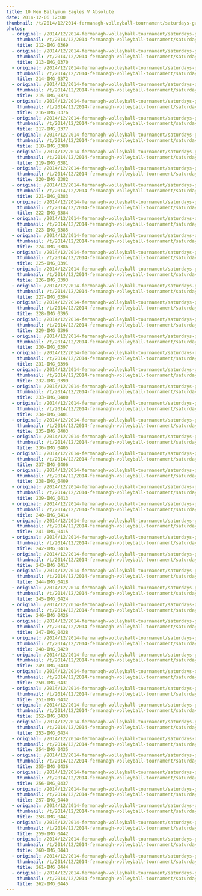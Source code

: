 ```yaml
---
title: 10 Men Ballymun Eagles V Absolute
date: 2014-12-06 12:00
thumbnail: /t/2014/12/2014-fermanagh-volleyball-tournament/saturdays-games/10-men-ballymun-eagles-v-absolute/212-img_0369.jpg
photos:
  - original: /2014/12/2014-fermanagh-volleyball-tournament/saturdays-games/10-men-ballymun-eagles-v-absolute/212-img_0369.jpg
    thumbnail: /t/2014/12/2014-fermanagh-volleyball-tournament/saturdays-games/10-men-ballymun-eagles-v-absolute/212-img_0369.jpg
    title: 212-IMG_0369
  - original: /2014/12/2014-fermanagh-volleyball-tournament/saturdays-games/10-men-ballymun-eagles-v-absolute/213-img_0370.jpg
    thumbnail: /t/2014/12/2014-fermanagh-volleyball-tournament/saturdays-games/10-men-ballymun-eagles-v-absolute/213-img_0370.jpg
    title: 213-IMG_0370
  - original: /2014/12/2014-fermanagh-volleyball-tournament/saturdays-games/10-men-ballymun-eagles-v-absolute/214-img_0372.jpg
    thumbnail: /t/2014/12/2014-fermanagh-volleyball-tournament/saturdays-games/10-men-ballymun-eagles-v-absolute/214-img_0372.jpg
    title: 214-IMG_0372
  - original: /2014/12/2014-fermanagh-volleyball-tournament/saturdays-games/10-men-ballymun-eagles-v-absolute/215-img_0374.jpg
    thumbnail: /t/2014/12/2014-fermanagh-volleyball-tournament/saturdays-games/10-men-ballymun-eagles-v-absolute/215-img_0374.jpg
    title: 215-IMG_0374
  - original: /2014/12/2014-fermanagh-volleyball-tournament/saturdays-games/10-men-ballymun-eagles-v-absolute/216-img_0376.jpg
    thumbnail: /t/2014/12/2014-fermanagh-volleyball-tournament/saturdays-games/10-men-ballymun-eagles-v-absolute/216-img_0376.jpg
    title: 216-IMG_0376
  - original: /2014/12/2014-fermanagh-volleyball-tournament/saturdays-games/10-men-ballymun-eagles-v-absolute/217-img_0377.jpg
    thumbnail: /t/2014/12/2014-fermanagh-volleyball-tournament/saturdays-games/10-men-ballymun-eagles-v-absolute/217-img_0377.jpg
    title: 217-IMG_0377
  - original: /2014/12/2014-fermanagh-volleyball-tournament/saturdays-games/10-men-ballymun-eagles-v-absolute/218-img_0380.jpg
    thumbnail: /t/2014/12/2014-fermanagh-volleyball-tournament/saturdays-games/10-men-ballymun-eagles-v-absolute/218-img_0380.jpg
    title: 218-IMG_0380
  - original: /2014/12/2014-fermanagh-volleyball-tournament/saturdays-games/10-men-ballymun-eagles-v-absolute/219-img_0381.jpg
    thumbnail: /t/2014/12/2014-fermanagh-volleyball-tournament/saturdays-games/10-men-ballymun-eagles-v-absolute/219-img_0381.jpg
    title: 219-IMG_0381
  - original: /2014/12/2014-fermanagh-volleyball-tournament/saturdays-games/10-men-ballymun-eagles-v-absolute/220-img_0382.jpg
    thumbnail: /t/2014/12/2014-fermanagh-volleyball-tournament/saturdays-games/10-men-ballymun-eagles-v-absolute/220-img_0382.jpg
    title: 220-IMG_0382
  - original: /2014/12/2014-fermanagh-volleyball-tournament/saturdays-games/10-men-ballymun-eagles-v-absolute/221-img_0383.jpg
    thumbnail: /t/2014/12/2014-fermanagh-volleyball-tournament/saturdays-games/10-men-ballymun-eagles-v-absolute/221-img_0383.jpg
    title: 221-IMG_0383
  - original: /2014/12/2014-fermanagh-volleyball-tournament/saturdays-games/10-men-ballymun-eagles-v-absolute/222-img_0384.jpg
    thumbnail: /t/2014/12/2014-fermanagh-volleyball-tournament/saturdays-games/10-men-ballymun-eagles-v-absolute/222-img_0384.jpg
    title: 222-IMG_0384
  - original: /2014/12/2014-fermanagh-volleyball-tournament/saturdays-games/10-men-ballymun-eagles-v-absolute/223-img_0385.jpg
    thumbnail: /t/2014/12/2014-fermanagh-volleyball-tournament/saturdays-games/10-men-ballymun-eagles-v-absolute/223-img_0385.jpg
    title: 223-IMG_0385
  - original: /2014/12/2014-fermanagh-volleyball-tournament/saturdays-games/10-men-ballymun-eagles-v-absolute/224-img_0386.jpg
    thumbnail: /t/2014/12/2014-fermanagh-volleyball-tournament/saturdays-games/10-men-ballymun-eagles-v-absolute/224-img_0386.jpg
    title: 224-IMG_0386
  - original: /2014/12/2014-fermanagh-volleyball-tournament/saturdays-games/10-men-ballymun-eagles-v-absolute/225-img_0391.jpg
    thumbnail: /t/2014/12/2014-fermanagh-volleyball-tournament/saturdays-games/10-men-ballymun-eagles-v-absolute/225-img_0391.jpg
    title: 225-IMG_0391
  - original: /2014/12/2014-fermanagh-volleyball-tournament/saturdays-games/10-men-ballymun-eagles-v-absolute/226-img_0393.jpg
    thumbnail: /t/2014/12/2014-fermanagh-volleyball-tournament/saturdays-games/10-men-ballymun-eagles-v-absolute/226-img_0393.jpg
    title: 226-IMG_0393
  - original: /2014/12/2014-fermanagh-volleyball-tournament/saturdays-games/10-men-ballymun-eagles-v-absolute/227-img_0394.jpg
    thumbnail: /t/2014/12/2014-fermanagh-volleyball-tournament/saturdays-games/10-men-ballymun-eagles-v-absolute/227-img_0394.jpg
    title: 227-IMG_0394
  - original: /2014/12/2014-fermanagh-volleyball-tournament/saturdays-games/10-men-ballymun-eagles-v-absolute/228-img_0395.jpg
    thumbnail: /t/2014/12/2014-fermanagh-volleyball-tournament/saturdays-games/10-men-ballymun-eagles-v-absolute/228-img_0395.jpg
    title: 228-IMG_0395
  - original: /2014/12/2014-fermanagh-volleyball-tournament/saturdays-games/10-men-ballymun-eagles-v-absolute/229-img_0396.jpg
    thumbnail: /t/2014/12/2014-fermanagh-volleyball-tournament/saturdays-games/10-men-ballymun-eagles-v-absolute/229-img_0396.jpg
    title: 229-IMG_0396
  - original: /2014/12/2014-fermanagh-volleyball-tournament/saturdays-games/10-men-ballymun-eagles-v-absolute/230-img_0397.jpg
    thumbnail: /t/2014/12/2014-fermanagh-volleyball-tournament/saturdays-games/10-men-ballymun-eagles-v-absolute/230-img_0397.jpg
    title: 230-IMG_0397
  - original: /2014/12/2014-fermanagh-volleyball-tournament/saturdays-games/10-men-ballymun-eagles-v-absolute/231-img_0398.jpg
    thumbnail: /t/2014/12/2014-fermanagh-volleyball-tournament/saturdays-games/10-men-ballymun-eagles-v-absolute/231-img_0398.jpg
    title: 231-IMG_0398
  - original: /2014/12/2014-fermanagh-volleyball-tournament/saturdays-games/10-men-ballymun-eagles-v-absolute/232-img_0399.jpg
    thumbnail: /t/2014/12/2014-fermanagh-volleyball-tournament/saturdays-games/10-men-ballymun-eagles-v-absolute/232-img_0399.jpg
    title: 232-IMG_0399
  - original: /2014/12/2014-fermanagh-volleyball-tournament/saturdays-games/10-men-ballymun-eagles-v-absolute/233-img_0400.jpg
    thumbnail: /t/2014/12/2014-fermanagh-volleyball-tournament/saturdays-games/10-men-ballymun-eagles-v-absolute/233-img_0400.jpg
    title: 233-IMG_0400
  - original: /2014/12/2014-fermanagh-volleyball-tournament/saturdays-games/10-men-ballymun-eagles-v-absolute/234-img_0401.jpg
    thumbnail: /t/2014/12/2014-fermanagh-volleyball-tournament/saturdays-games/10-men-ballymun-eagles-v-absolute/234-img_0401.jpg
    title: 234-IMG_0401
  - original: /2014/12/2014-fermanagh-volleyball-tournament/saturdays-games/10-men-ballymun-eagles-v-absolute/235-img_0403.jpg
    thumbnail: /t/2014/12/2014-fermanagh-volleyball-tournament/saturdays-games/10-men-ballymun-eagles-v-absolute/235-img_0403.jpg
    title: 235-IMG_0403
  - original: /2014/12/2014-fermanagh-volleyball-tournament/saturdays-games/10-men-ballymun-eagles-v-absolute/236-img_0405.jpg
    thumbnail: /t/2014/12/2014-fermanagh-volleyball-tournament/saturdays-games/10-men-ballymun-eagles-v-absolute/236-img_0405.jpg
    title: 236-IMG_0405
  - original: /2014/12/2014-fermanagh-volleyball-tournament/saturdays-games/10-men-ballymun-eagles-v-absolute/237-img_0406.jpg
    thumbnail: /t/2014/12/2014-fermanagh-volleyball-tournament/saturdays-games/10-men-ballymun-eagles-v-absolute/237-img_0406.jpg
    title: 237-IMG_0406
  - original: /2014/12/2014-fermanagh-volleyball-tournament/saturdays-games/10-men-ballymun-eagles-v-absolute/238-img_0409.jpg
    thumbnail: /t/2014/12/2014-fermanagh-volleyball-tournament/saturdays-games/10-men-ballymun-eagles-v-absolute/238-img_0409.jpg
    title: 238-IMG_0409
  - original: /2014/12/2014-fermanagh-volleyball-tournament/saturdays-games/10-men-ballymun-eagles-v-absolute/239-img_0413.jpg
    thumbnail: /t/2014/12/2014-fermanagh-volleyball-tournament/saturdays-games/10-men-ballymun-eagles-v-absolute/239-img_0413.jpg
    title: 239-IMG_0413
  - original: /2014/12/2014-fermanagh-volleyball-tournament/saturdays-games/10-men-ballymun-eagles-v-absolute/240-img_0414.jpg
    thumbnail: /t/2014/12/2014-fermanagh-volleyball-tournament/saturdays-games/10-men-ballymun-eagles-v-absolute/240-img_0414.jpg
    title: 240-IMG_0414
  - original: /2014/12/2014-fermanagh-volleyball-tournament/saturdays-games/10-men-ballymun-eagles-v-absolute/241-img_0415.jpg
    thumbnail: /t/2014/12/2014-fermanagh-volleyball-tournament/saturdays-games/10-men-ballymun-eagles-v-absolute/241-img_0415.jpg
    title: 241-IMG_0415
  - original: /2014/12/2014-fermanagh-volleyball-tournament/saturdays-games/10-men-ballymun-eagles-v-absolute/242-img_0416.jpg
    thumbnail: /t/2014/12/2014-fermanagh-volleyball-tournament/saturdays-games/10-men-ballymun-eagles-v-absolute/242-img_0416.jpg
    title: 242-IMG_0416
  - original: /2014/12/2014-fermanagh-volleyball-tournament/saturdays-games/10-men-ballymun-eagles-v-absolute/243-img_0417.jpg
    thumbnail: /t/2014/12/2014-fermanagh-volleyball-tournament/saturdays-games/10-men-ballymun-eagles-v-absolute/243-img_0417.jpg
    title: 243-IMG_0417
  - original: /2014/12/2014-fermanagh-volleyball-tournament/saturdays-games/10-men-ballymun-eagles-v-absolute/244-img_0418.jpg
    thumbnail: /t/2014/12/2014-fermanagh-volleyball-tournament/saturdays-games/10-men-ballymun-eagles-v-absolute/244-img_0418.jpg
    title: 244-IMG_0418
  - original: /2014/12/2014-fermanagh-volleyball-tournament/saturdays-games/10-men-ballymun-eagles-v-absolute/245-img_0424.jpg
    thumbnail: /t/2014/12/2014-fermanagh-volleyball-tournament/saturdays-games/10-men-ballymun-eagles-v-absolute/245-img_0424.jpg
    title: 245-IMG_0424
  - original: /2014/12/2014-fermanagh-volleyball-tournament/saturdays-games/10-men-ballymun-eagles-v-absolute/246-img_0426.jpg
    thumbnail: /t/2014/12/2014-fermanagh-volleyball-tournament/saturdays-games/10-men-ballymun-eagles-v-absolute/246-img_0426.jpg
    title: 246-IMG_0426
  - original: /2014/12/2014-fermanagh-volleyball-tournament/saturdays-games/10-men-ballymun-eagles-v-absolute/247-img_0428.jpg
    thumbnail: /t/2014/12/2014-fermanagh-volleyball-tournament/saturdays-games/10-men-ballymun-eagles-v-absolute/247-img_0428.jpg
    title: 247-IMG_0428
  - original: /2014/12/2014-fermanagh-volleyball-tournament/saturdays-games/10-men-ballymun-eagles-v-absolute/248-img_0429.jpg
    thumbnail: /t/2014/12/2014-fermanagh-volleyball-tournament/saturdays-games/10-men-ballymun-eagles-v-absolute/248-img_0429.jpg
    title: 248-IMG_0429
  - original: /2014/12/2014-fermanagh-volleyball-tournament/saturdays-games/10-men-ballymun-eagles-v-absolute/249-img_0430.jpg
    thumbnail: /t/2014/12/2014-fermanagh-volleyball-tournament/saturdays-games/10-men-ballymun-eagles-v-absolute/249-img_0430.jpg
    title: 249-IMG_0430
  - original: /2014/12/2014-fermanagh-volleyball-tournament/saturdays-games/10-men-ballymun-eagles-v-absolute/250-img_0431.jpg
    thumbnail: /t/2014/12/2014-fermanagh-volleyball-tournament/saturdays-games/10-men-ballymun-eagles-v-absolute/250-img_0431.jpg
    title: 250-IMG_0431
  - original: /2014/12/2014-fermanagh-volleyball-tournament/saturdays-games/10-men-ballymun-eagles-v-absolute/251-img_0432.jpg
    thumbnail: /t/2014/12/2014-fermanagh-volleyball-tournament/saturdays-games/10-men-ballymun-eagles-v-absolute/251-img_0432.jpg
    title: 251-IMG_0432
  - original: /2014/12/2014-fermanagh-volleyball-tournament/saturdays-games/10-men-ballymun-eagles-v-absolute/252-img_0433.jpg
    thumbnail: /t/2014/12/2014-fermanagh-volleyball-tournament/saturdays-games/10-men-ballymun-eagles-v-absolute/252-img_0433.jpg
    title: 252-IMG_0433
  - original: /2014/12/2014-fermanagh-volleyball-tournament/saturdays-games/10-men-ballymun-eagles-v-absolute/253-img_0434.jpg
    thumbnail: /t/2014/12/2014-fermanagh-volleyball-tournament/saturdays-games/10-men-ballymun-eagles-v-absolute/253-img_0434.jpg
    title: 253-IMG_0434
  - original: /2014/12/2014-fermanagh-volleyball-tournament/saturdays-games/10-men-ballymun-eagles-v-absolute/254-img_0435.jpg
    thumbnail: /t/2014/12/2014-fermanagh-volleyball-tournament/saturdays-games/10-men-ballymun-eagles-v-absolute/254-img_0435.jpg
    title: 254-IMG_0435
  - original: /2014/12/2014-fermanagh-volleyball-tournament/saturdays-games/10-men-ballymun-eagles-v-absolute/255-img_0436.jpg
    thumbnail: /t/2014/12/2014-fermanagh-volleyball-tournament/saturdays-games/10-men-ballymun-eagles-v-absolute/255-img_0436.jpg
    title: 255-IMG_0436
  - original: /2014/12/2014-fermanagh-volleyball-tournament/saturdays-games/10-men-ballymun-eagles-v-absolute/256-img_0437.jpg
    thumbnail: /t/2014/12/2014-fermanagh-volleyball-tournament/saturdays-games/10-men-ballymun-eagles-v-absolute/256-img_0437.jpg
    title: 256-IMG_0437
  - original: /2014/12/2014-fermanagh-volleyball-tournament/saturdays-games/10-men-ballymun-eagles-v-absolute/257-img_0440.jpg
    thumbnail: /t/2014/12/2014-fermanagh-volleyball-tournament/saturdays-games/10-men-ballymun-eagles-v-absolute/257-img_0440.jpg
    title: 257-IMG_0440
  - original: /2014/12/2014-fermanagh-volleyball-tournament/saturdays-games/10-men-ballymun-eagles-v-absolute/258-img_0441.jpg
    thumbnail: /t/2014/12/2014-fermanagh-volleyball-tournament/saturdays-games/10-men-ballymun-eagles-v-absolute/258-img_0441.jpg
    title: 258-IMG_0441
  - original: /2014/12/2014-fermanagh-volleyball-tournament/saturdays-games/10-men-ballymun-eagles-v-absolute/259-img_0442.jpg
    thumbnail: /t/2014/12/2014-fermanagh-volleyball-tournament/saturdays-games/10-men-ballymun-eagles-v-absolute/259-img_0442.jpg
    title: 259-IMG_0442
  - original: /2014/12/2014-fermanagh-volleyball-tournament/saturdays-games/10-men-ballymun-eagles-v-absolute/260-img_0443.jpg
    thumbnail: /t/2014/12/2014-fermanagh-volleyball-tournament/saturdays-games/10-men-ballymun-eagles-v-absolute/260-img_0443.jpg
    title: 260-IMG_0443
  - original: /2014/12/2014-fermanagh-volleyball-tournament/saturdays-games/10-men-ballymun-eagles-v-absolute/261-img_0444.jpg
    thumbnail: /t/2014/12/2014-fermanagh-volleyball-tournament/saturdays-games/10-men-ballymun-eagles-v-absolute/261-img_0444.jpg
    title: 261-IMG_0444
  - original: /2014/12/2014-fermanagh-volleyball-tournament/saturdays-games/10-men-ballymun-eagles-v-absolute/262-img_0445.jpg
    thumbnail: /t/2014/12/2014-fermanagh-volleyball-tournament/saturdays-games/10-men-ballymun-eagles-v-absolute/262-img_0445.jpg
    title: 262-IMG_0445
---
```

